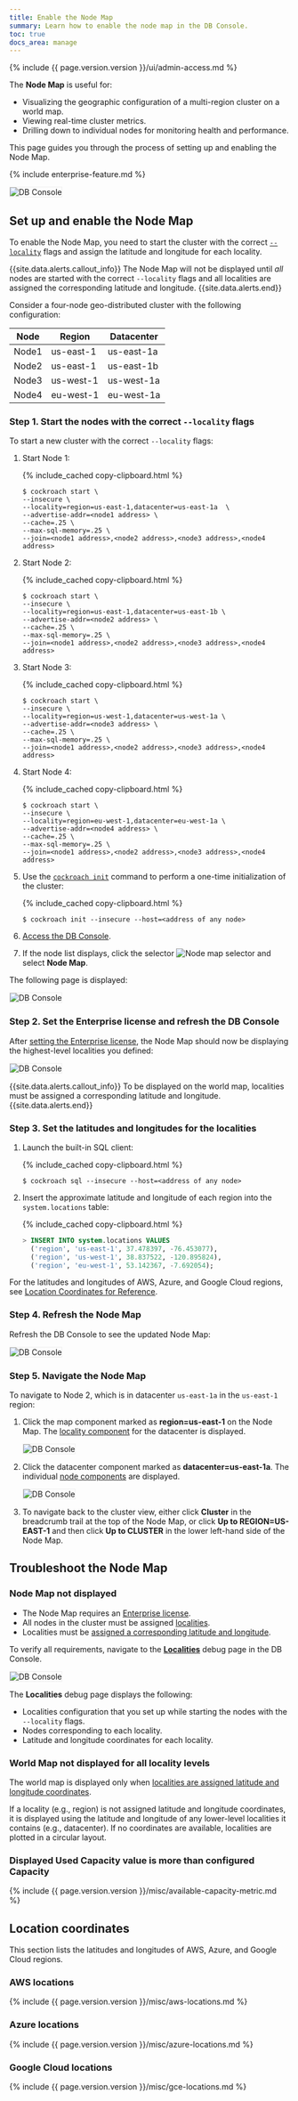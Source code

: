 ```yaml
---
title: Enable the Node Map
summary: Learn how to enable the node map in the DB Console.
toc: true
docs_area: manage
---
```


{% include {{ page.version.version }}/ui/admin-access.md %}

The **Node Map** is useful for:

- Visualizing the geographic configuration of a multi-region cluster on a world map.
- Viewing real-time cluster metrics.
- Drilling down to individual nodes for monitoring health and performance.

This page guides you through the process of setting up and enabling the Node Map.

{% include enterprise-feature.md %}

<img src="{{ 'images/v22.2/ui-node-map-navigation3.png' | relative_url }}" alt="DB Console" style="border:1px solid #eee;max-width:100%" />

## Set up and enable the Node Map

To enable the Node Map, you need to start the cluster with the correct [`--locality`](cockroach-start.html#locality) flags and assign the latitude and longitude for each locality.

{{site.data.alerts.callout_info}}
The Node Map will not be displayed until *all* nodes are started with the correct `--locality` flags and all localities are assigned the corresponding latitude and longitude.
{{site.data.alerts.end}}

Consider a four-node geo-distributed cluster with the following configuration:

|  Node | Region | Datacenter |
|  ------ | ------ | ------ |
|  Node1 | us-east-1 | us-east-1a |
|  Node2 | us-east-1 | us-east-1b |
|  Node3 | us-west-1 | us-west-1a |
|  Node4 | eu-west-1 | eu-west-1a |

### Step 1. Start the nodes with the correct `--locality` flags

To start a new cluster with the correct `--locality` flags:

1. Start Node 1:

    {% include_cached copy-clipboard.html %}
    ~~~
    $ cockroach start \
    --insecure \
    --locality=region=us-east-1,datacenter=us-east-1a  \
    --advertise-addr=<node1 address> \
    --cache=.25 \
    --max-sql-memory=.25 \
    --join=<node1 address>,<node2 address>,<node3 address>,<node4 address>
    ~~~

1. Start Node 2:

    {% include_cached copy-clipboard.html %}
    ~~~
    $ cockroach start \
    --insecure \
    --locality=region=us-east-1,datacenter=us-east-1b \
    --advertise-addr=<node2 address> \
    --cache=.25 \
    --max-sql-memory=.25 \
    --join=<node1 address>,<node2 address>,<node3 address>,<node4 address>
    ~~~

1. Start Node 3:

    {% include_cached copy-clipboard.html %}
    ~~~
    $ cockroach start \
    --insecure \
    --locality=region=us-west-1,datacenter=us-west-1a \
    --advertise-addr=<node3 address> \
    --cache=.25 \
    --max-sql-memory=.25 \
    --join=<node1 address>,<node2 address>,<node3 address>,<node4 address>
    ~~~

1. Start Node 4:

    {% include_cached copy-clipboard.html %}
    ~~~
    $ cockroach start \
    --insecure \
    --locality=region=eu-west-1,datacenter=eu-west-1a \
    --advertise-addr=<node4 address> \
    --cache=.25 \
    --max-sql-memory=.25 \
    --join=<node1 address>,<node2 address>,<node3 address>,<node4 address>
    ~~~

1. Use the [`cockroach init`](cockroach-init.html) command to perform a one-time initialization of the cluster:

    {% include_cached copy-clipboard.html %}
    ~~~ shell
    $ cockroach init --insecure --host=<address of any node>
    ~~~

1. [Access the DB Console](ui-overview.html#access-the-db-console).

1. If the node list displays, click the selector <img src="{{ 'images/v22.2/node-map.png' | relative_url }}" alt="Node map selector" /> and select **Node Map**.

The following page is displayed:

<img src="{{ 'images/v22.2/ui-node-map-before-license.png' | relative_url }}" alt="DB Console" style="border:1px solid #eee;max-width:100%" />

### Step 2. Set the Enterprise license and refresh the DB Console

After [setting the Enterprise license](enterprise-licensing.html), the Node Map should now be displaying the highest-level localities you defined:

<img src="{{ 'images/v22.2/ui-node-map-after-license.png' | relative_url }}" alt="DB Console" style="border:1px solid #eee;max-width:100%" />

{{site.data.alerts.callout_info}}
To be displayed on the world map, localities must be assigned a corresponding latitude and longitude.
{{site.data.alerts.end}}

### Step 3. Set the latitudes and longitudes for the localities

1. Launch the built-in SQL client:

    {% include_cached copy-clipboard.html %}
    ~~~ shell
    $ cockroach sql --insecure --host=<address of any node>
    ~~~

1. Insert the approximate latitude and longitude of each region into the `system.locations` table:

    {% include_cached copy-clipboard.html %}
    ~~~ sql
    > INSERT INTO system.locations VALUES
      ('region', 'us-east-1', 37.478397, -76.453077),
      ('region', 'us-west-1', 38.837522, -120.895824),
      ('region', 'eu-west-1', 53.142367, -7.692054);
    ~~~

For the latitudes and longitudes of AWS, Azure, and Google Cloud regions, see [Location Coordinates for Reference](#location-coordinates).

### Step 4. Refresh the Node Map

Refresh the DB Console to see the updated Node Map:

<img src="{{ 'images/v22.2/ui-node-map-complete.png' | relative_url }}" alt="DB Console" style="border:1px solid #eee;max-width:100%" />

### Step 5. Navigate the Node Map

To navigate to Node 2, which is in datacenter `us-east-1a` in the `us-east-1` region:

1. Click the map component marked as **region=us-east-1** on the Node Map. The [locality component](ui-cluster-overview-page.html#locality-component) for the datacenter is displayed.

     <img src="{{ 'images/v22.2/ui-node-map-navigation1.png' | relative_url }}" alt="DB Console" style="border:1px solid #eee;max-width:100%" />

1. Click the datacenter component marked as **datacenter=us-east-1a**. The individual [node components](ui-cluster-overview-page.html#node-component) are displayed.

     <img src="{{ 'images/v22.2/ui-node-map-navigation2.png' | relative_url }}" alt="DB Console" style="border:1px solid #eee;max-width:100%" />

1. To navigate back to the cluster view, either click **Cluster** in the breadcrumb trail at the top of the Node Map, or click **Up to REGION=US-EAST-1** and then click **Up to CLUSTER** in the lower left-hand side of the Node Map.

## Troubleshoot the Node Map

### Node Map not displayed

- The Node Map requires an [Enterprise license](enterprise-licensing.html).
- All nodes in the cluster must be assigned [localities](cockroach-start.html#locality).
- Localities must be [assigned a corresponding latitude and longitude](#step-3-set-the-latitudes-and-longitudes-for-the-localities).

To verify all requirements, navigate to the [**Localities**](ui-debug-pages.html#configuration) debug page in the DB Console.

<img src="{{ 'images/v22.2/ui-localities-debug.png' | relative_url }}" alt="DB Console" style="border:1px solid #eee;max-width:100%" />

The **Localities** debug page displays the following:

- Localities configuration that you set up while starting the nodes with the `--locality` flags.
- Nodes corresponding to each locality.
- Latitude and longitude coordinates for each locality.

### World Map not displayed for all locality levels

The world map is displayed only when [localities are assigned latitude and longitude coordinates](#step-3-set-the-latitudes-and-longitudes-for-the-localities).

If a locality (e.g., region) is not assigned latitude and longitude coordinates, it is displayed using the latitude and longitude of any lower-level localities it contains (e.g., datacenter). If no coordinates are available, localities are plotted in a circular layout.

### Displayed Used Capacity value is more than configured Capacity

{% include {{ page.version.version }}/misc/available-capacity-metric.md %}

## Location coordinates

This section lists the latitudes and longitudes of AWS, Azure, and Google Cloud regions.

### AWS locations

{% include {{ page.version.version }}/misc/aws-locations.md %}

### Azure locations

{% include {{ page.version.version }}/misc/azure-locations.md %}

### Google Cloud locations

{% include {{ page.version.version }}/misc/gce-locations.md %}
